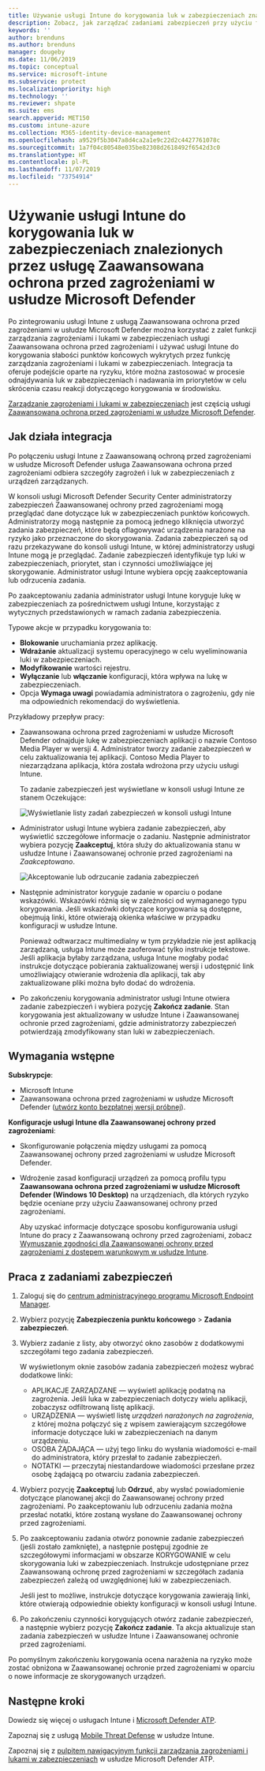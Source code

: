 ```yaml
---
title: Używanie usługi Intune do korygowania luk w zabezpieczeniach znalezionych przez usługę Zaawansowana ochrona przed zagrożeniami w usłudze Microsoft Defender — Azure | Microsoft Docs
description: Zobacz, jak zarządzać zadaniami zabezpieczeń przy użyciu funkcji zarządzania zagrożeniami i lukami w zabezpieczeniach, która wchodzi w skład usługi Zaawansowana ochrona przed zagrożeniami w usłudze Microsoft Defender, z poziomu konsoli usługi Intune.
keywords: ''
author: brenduns
ms.author: brenduns
manager: dougeby
ms.date: 11/06/2019
ms.topic: conceptual
ms.service: microsoft-intune
ms.subservice: protect
ms.localizationpriority: high
ms.technology: ''
ms.reviewer: shpate
ms.suite: ems
search.appverid: MET150
ms.custom: intune-azure
ms.collection: M365-identity-device-management
ms.openlocfilehash: a9529f5b3047a8d4ca2a1e9c22d2c4427761078c
ms.sourcegitcommit: 1a7f04c80548e035be82308d2618492f6542d3c0
ms.translationtype: HT
ms.contentlocale: pl-PL
ms.lasthandoff: 11/07/2019
ms.locfileid: "73754914"
---
```

# <a name="use-intune-to-remediate-vulnerabilities-identified-by-microsoft-defender-atp"></a>Używanie usługi Intune do korygowania luk w zabezpieczeniach znalezionych przez usługę Zaawansowana ochrona przed zagrożeniami w usłudze Microsoft Defender

Po zintegrowaniu usługi Intune z usługą Zaawansowana ochrona przed zagrożeniami w usłudze Microsoft Defender można korzystać z zalet funkcji zarządzania zagrożeniami i lukami w zabezpieczeniach usługi Zaawansowana ochrona przed zagrożeniami i używać usługi Intune do korygowania słabości punktów końcowych wykrytych przez funkcję zarządzania zagrożeniami i lukami w zabezpieczeniach. Integracja ta oferuje podejście oparte na ryzyku, które można zastosować w procesie odnajdywania luk w zabezpieczeniach i nadawania im priorytetów w celu skrócenia czasu reakcji dotyczącego korygowania w środowisku.

[Zarządzanie zagrożeniami i lukami w zabezpieczeniach](https://docs.microsoft.com/windows/security/threat-protection/windows-defender-atp/next-gen-threat-and-vuln-mgt) jest częścią usługi [Zaawansowana ochrona przed zagrożeniami w usłudze Microsoft Defender](https://docs.microsoft.com/windows/security/threat-protection/windows-defender-atp/windows-defender-advanced-threat-protection).

## <a name="how-integration-works"></a>Jak działa integracja

Po połączeniu usługi Intune z Zaawansowaną ochroną przed zagrożeniami w usłudze Microsoft Defender usługa Zaawansowana ochrona przed zagrożeniami odbiera szczegóły zagrożeń i luk w zabezpieczeniach z urządzeń zarządzanych.

W konsoli usługi Microsoft Defender Security Center administratorzy zabezpieczeń Zaawansowanej ochrony przed zagrożeniami mogą przeglądać dane dotyczące luk w zabezpieczeniach punktów końcowych. Administratorzy mogą następnie za pomocą jednego kliknięcia utworzyć zadania zabezpieczeń, które będą oflagowywać urządzenia narażone na ryzyko jako przeznaczone do skorygowania. Zadania zabezpieczeń są od razu przekazywane do konsoli usługi Intune, w której administratorzy usługi Intune mogą je przeglądać. Zadanie zabezpieczeń identyfikuje typ luki w zabezpieczeniach, priorytet, stan i czynności umożliwiające jej skorygowanie. Administrator usługi Intune wybiera opcję zaakceptowania lub odrzucenia zadania.

Po zaakceptowaniu zadania administrator usługi Intune koryguje lukę w zabezpieczeniach za pośrednictwem usługi Intune, korzystając z wytycznych przedstawionych w ramach zadania zabezpieczenia.

Typowe akcje w przypadku korygowania to:

- **Blokowanie** uruchamiania przez aplikację.
- **Wdrażanie** aktualizacji systemu operacyjnego w celu wyeliminowania luki w zabezpieczeniach.
- **Modyfikowanie** wartości rejestru.
- **Wyłączanie** lub **włączanie** konfiguracji, która wpływa na lukę w zabezpieczeniach.
- Opcja **Wymaga uwagi** powiadamia administratora o zagrożeniu, gdy nie ma odpowiednich rekomendacji do wyświetlenia.

Przykładowy przepływ pracy:

- Zaawansowana ochrona przed zagrożeniami w usłudze Microsoft Defender odnajduje lukę w zabezpieczeniach aplikacji o nazwie Contoso Media Player w wersji 4. Administrator tworzy zadanie zabezpieczeń w celu zaktualizowania tej aplikacji. Contoso Media Player to niezarządzana aplikacja, która została wdrożona przy użyciu usługi Intune.

  To zadanie zabezpieczeń jest wyświetlane w konsoli usługi Intune ze stanem Oczekujące:

  ![Wyświetlanie listy zadań zabezpieczeń w konsoli usługi Intune](./media/atp-manage-vulnerabilities/temp-security-tasks.png)

- Administrator usługi Intune wybiera zadanie zabezpieczeń, aby wyświetlić szczegółowe informacje o zadaniu.  Następnie administrator wybiera pozycję **Zaakceptuj**, która służy do aktualizowania stanu w usłudze Intune i Zaawansowanej ochronie przed zagrożeniami na *Zaakceptowano*.

  ![Akceptowanie lub odrzucanie zadania zabezpieczeń](./media/atp-manage-vulnerabilities/temp-accept-task.png)

- Następnie administrator koryguje zadanie w oparciu o podane wskazówki. Wskazówki różnią się w zależności od wymaganego typu korygowania. Jeśli wskazówki dotyczące korygowania są dostępne, obejmują linki, które otwierają okienka właściwe w przypadku konfiguracji w usłudze Intune.

  Ponieważ odtwarzacz multimedialny w tym przykładzie nie jest aplikacją zarządzaną, usługa Intune może zaoferować tylko instrukcje tekstowe. Jeśli aplikacja byłaby zarządzana, usługa Intune mogłaby podać instrukcje dotyczące pobierania zaktualizowanej wersji i udostępnić link umożliwiający otwieranie wdrożenia dla aplikacji, tak aby zaktualizowane pliki można było dodać do wdrożenia.

- Po zakończeniu korygowania administrator usługi Intune otwiera zadanie zabezpieczeń i wybiera pozycję **Zakończ zadanie**.  Stan korygowania jest aktualizowany w usłudze Intune i Zaawansowanej ochronie przed zagrożeniami, gdzie administratorzy zabezpieczeń potwierdzają zmodyfikowany stan luki w zabezpieczeniach.

## <a name="prerequisites"></a>Wymagania wstępne  

**Subskrypcje**:

- Microsoft Intune  
- Zaawansowana ochrona przed zagrożeniami w usłudze Microsoft Defender ([utwórz konto bezpłatnej wersji próbnej](https://www.microsoft.com/WindowsForBusiness/windows-atp?ocid=docs-wdatp-main-abovefoldlink)).

**Konfiguracje usługi Intune dla Zaawansowanej ochrony przed zagrożeniami**:

- Skonfigurowanie połączenia między usługami za pomocą Zaawansowanej ochrony przed zagrożeniami w usłudze Microsoft Defender.
- Wdrożenie zasad konfiguracji urządzeń za pomocą profilu typu **Zaawansowana ochrona przed zagrożeniami w usłudze Microsoft Defender (Windows 10 Desktop)** na urządzeniach, dla których ryzyko będzie oceniane przy użyciu Zaawansowanej ochrony przed zagrożeniami.

  Aby uzyskać informacje dotyczące sposobu konfigurowania usługi Intune do pracy z Zaawansowaną ochrony przed zagrożeniami, zobacz [Wymuszanie zgodności dla Zaawansowanej ochrony przed zagrożeniami z dostępem warunkowym w usłudze Intune](advanced-threat-protection.md#enable-microsoft-defender-atp-in-intune).

## <a name="work-with-security-tasks"></a>Praca z zadaniami zabezpieczeń

1. Zaloguj się do [centrum administracyjnego programu Microsoft Endpoint Manager](https://go.microsoft.com/fwlink/?linkid=2109431).

2. Wybierz pozycję **Zabezpieczenia punktu końcowego** > **Zadania zabezpieczeń**.

3. Wybierz zadanie z listy, aby otworzyć okno zasobów z dodatkowymi szczegółami tego zadania zabezpieczeń.

   W wyświetlonym oknie zasobów zadania zabezpieczeń możesz wybrać dodatkowe linki:

   - APLIKACJE ZARZĄDZANE — wyświetl aplikację podatną na zagrożenia. Jeśli luka w zabezpieczeniach dotyczy wielu aplikacji, zobaczysz odfiltrowaną listę aplikacji.
   - URZĄDZENIA — wyświetl listę *urządzeń narażonych na zagrożenia*, z której można połączyć się z wpisem zawierającym szczegółowe informacje dotyczące luki w zabezpieczeniach na danym urządzeniu.
   - OSOBA ŻĄDAJĄCA — użyj tego linku do wysłania wiadomości e-mail do administratora, który przesłał to zadanie zabezpieczeń.
   - NOTATKI — przeczytaj niestandardowe wiadomości przesłane przez osobę żądającą po otwarciu zadania zabezpieczeń.

4. Wybierz pozycję **Zaakceptuj** lub **Odrzuć**, aby wysłać powiadomienie dotyczące planowanej akcji do Zaawansowanej ochrony przed zagrożeniami. Po zaakceptowaniu lub odrzuceniu zadania można przesłać notatki, które zostaną wysłane do Zaawansowanej ochrony przed zagrożeniami.

5. Po zaakceptowaniu zadania otwórz ponownie zadanie zabezpieczeń (jeśli zostało zamknięte), a następnie postępuj zgodnie ze szczegółowymi informacjami w obszarze KORYGOWANIE w celu skorygowania luki w zabezpieczeniach. Instrukcje udostępniane przez Zaawansowaną ochronę przed zagrożeniami w szczegółach zadania zabezpieczeń zależą od uwzględnionej luki w zabezpieczeniach.

   Jeśli jest to możliwe, instrukcje dotyczące korygowania zawierają linki, które otwierają odpowiednie obiekty konfiguracji w konsoli usługi Intune.

6. Po zakończeniu czynności korygujących otwórz zadanie zabezpieczeń, a następnie wybierz pozycję **Zakończ zadanie**.  Ta akcja aktualizuje stan zadania zabezpieczeń w usłudze Intune i Zaawansowanej ochronie przed zagrożeniami.

Po pomyślnym zakończeniu korygowania ocena narażenia na ryzyko może zostać obniżona w Zaawansowanej ochronie przed zagrożeniami w oparciu o nowe informacje ze skorygowanych urządzeń.

## <a name="next-steps"></a>Następne kroki
Dowiedz się więcej o usługach Intune i [Microsoft Defender ATP](advanced-threat-protection.md).

Zapoznaj się z usługą [Mobile Threat Defense](mobile-threat-defense.md) w usłudze Intune.

Zapoznaj się z [pulpitem nawigacyjnym funkcji zarządzania zagrożeniami i lukami w zabezpieczeniach](https://docs.microsoft.com/windows/security/threat-protection/windows-defender-atp/tvm-dashboard-insights) w usłudze Microsoft Defender ATP.
